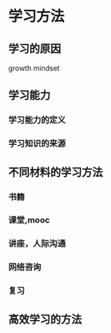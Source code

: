 # 学习方法
## 学习的原因
growth mindset
## 学习能力
### 学习能力的定义
### 学习知识的来源
## 不同材料的学习方法
### 书籍
### 课堂,mooc
### 讲座，人际沟通
### 网络咨询
### 复习
## 高效学习的方法

